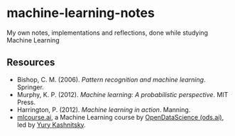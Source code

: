 # machine-learning-notes
My own notes, implementations and reflections, done while studying Machine Learning

## Resources
* Bishop, C. M. (2006). _Pattern recognition and machine learning_. Springer.
* Murphy, K. P. (2012). _Machine learning: A probabilistic perspective_. MIT Press. 
* Harrington, P. (2012). _Machine learning in action_. Manning. 
* [mlcourse.ai](https://mlcourse.ai/book/index.html), a Machine Learning course by [OpenDataScience (ods.ai)](https://ods.ai/), led by [Yury Kashnitsky](https://yorko.github.io/).
